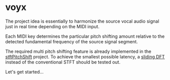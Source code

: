 # voyx

The project idea is essentially to harmonize the source vocal audio signal just in real time depending on the MIDI input.

Each MIDI key determines the particular pitch shifting amount relative to the detected fundamental frequency of the source signal segment.

The required multi pitch shifting feature is already implemented in the [stftPitchShift](https://github.com/jurihock/stftPitchShift) project. To achieve the smallest possible latency, a [sliding DFT](https://quod.lib.umich.edu/cgi/p/pod/dod-idx/sliding-is-smoother-than-jumping.pdf?c=icmc;idno=bbp2372.2005.086;format=pdf) instead of the conventional STFT should be tested out.

Let's get started...
